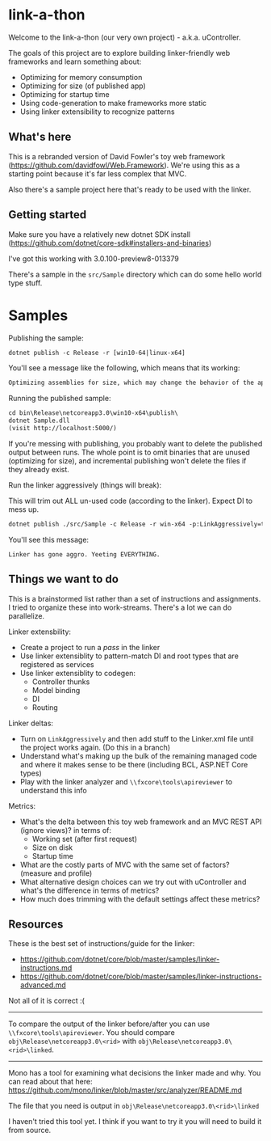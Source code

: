 # link-a-thon

Welcome to the link-a-thon (our very own project) - a.k.a. uController.

The goals of this project are to explore building linker-friendly web frameworks and learn something about:
- Optimizing for memory consumption
- Optimizing for size (of published app)
- Optimizing for startup time
- Using code-generation to make frameworks more static
- Using linker extensibility to recognize patterns


## What's here

This is a rebranded version of David Fowler's toy web framework (https://github.com/davidfowl/Web.Framework). We're using this as a starting point because it's far less complex that MVC.

Also there's a sample project here that's ready to be used with the linker.


## Getting started

Make sure you have a relatively new dotnet SDK install (https://github.com/dotnet/core-sdk#installers-and-binaries)

I've got this working with 3.0.100-preview8-013379

There's a sample in the `src/Sample` directory which can do some hello world type stuff.


# Samples

Publishing the sample:

```txt
dotnet publish -c Release -r [win10-64|linux-x64]
```

You'll see a message like the following, which means that its working:

```txt
Optimizing assemblies for size, which may change the behavior of the app. Be sure to test after publishing. See: https://aka.ms/dotnet-illink
```

Running the published sample:

```txt
cd bin\Release\netcoreapp3.0\win10-x64\publish\
dotnet Sample.dll
(visit http://localhost:5000/)
```

If you're messing with publishing, you probably want to delete the published output between runs. The whole point is to omit binaries that are unused (optimizing for size), and incremental publishing won't delete the files if they already exist. 

Run the linker aggressively (things will break):

This will trim out ALL un-used code (according to the linker). Expect DI to mess up.

```txt
dotnet publish ./src/Sample -c Release -r win-x64 -p:LinkAggressively=true
```

You'll see this message:

```
Linker has gone aggro. Yeeting EVERYTHING.
```

## Things we want to do

This is a brainstormed list rather than a set of instructions and assignments. I tried to organize these into work-streams. There's a lot we can do parallelize.

Linker extensbility:
- Create a project to run a *pass* in the linker
- Use linker extensiblity to pattern-match DI and root types that are registered as services
- Use linker extensiblity to codegen:
    - Controller thunks
    - Model binding
    - DI
    - Routing

Linker deltas:
- Turn on `LinkAggressively` and then add stuff to the Linker.xml file until the project works again. (Do this in a branch)
- Understand what's making up the bulk of the remaining managed code and where it makes sense to be there (including BCL, ASP.NET Core types)
- Play with the linker analyzer and `\\fxcore\tools\apireviewer` to understand this info

Metrics:
- What's the delta between this toy web framework and an MVC REST API (ignore views)? in terms of:
    - Working set (after first request)
    - Size on disk
    - Startup time
- What are the costly parts of MVC with the same set of factors? (measure and profile)
- What alternative design choices can we try out with uController and what's the difference in terms of metrics?
- How much does trimming with the default settings affect these metrics?

## Resources

These is the best set of instructions/guide for the linker: 
- https://github.com/dotnet/core/blob/master/samples/linker-instructions.md 
- https://github.com/dotnet/core/blob/master/samples/linker-instructions-advanced.md

Not all of it is correct :(

-----

To compare the output of the linker before/after you can use `\\fxcore\tools\apireviewer`. You should compare `obj\Release\netcoreapp3.0\<rid>` with `obj\Release\netcoreapp3.0\<rid>\linked`.

-----

Mono has a tool for examining what decisions the linker made and why. You can read about that here: https://github.com/mono/linker/blob/master/src/analyzer/README.md

The file that you need is output in `obj\Release\netcoreapp3.0\<rid>\linked`

I haven't tried this tool yet. I think if you want to try it you will need to build it from source.